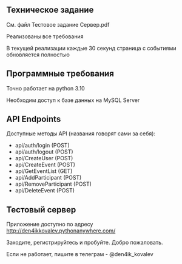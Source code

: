 ## Техническое задание
См. файл Тестовое задание Сервер.pdf

Реализованы все требования

В текущей реализации каждые 30 секунд страница с событиями обновляется полностью

## Программные требования
Точно работает на python 3.10

Необходим доступ к базе данных на MySQL Server

## API Endpoints
Доступные методы API (названия говорят сами за себя):
- api/auth/login (POST)
- api/auth/logout (POST)
- api/CreateUser (POST)
- api/CreateEvent (POST)
- api/GetEventList (GET)
- api/AddParticipant (POST)
- api/RemoveParticipant (POST)
- api/DeleteEvent (POST)

## Тестовый сервер
Приложение доступно по адресу http://den4ikkovalev.pythonanywhere.com/

Заходите, регистрируйтесь и пробуйте. Добро пожаловать.

Если не работает, пишите в телеграм - @den4ik_kovalev
